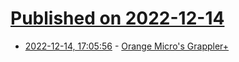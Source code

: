 # [Published on 2022-12-14](index.md)

* [2022-12-14, 17:05:56](https://news.ycombinator.com/item?id=33986412) - [Orange Micro's Grappler+](https://computeradsfromthepast.substack.com/p/orange-micros-grappler)
